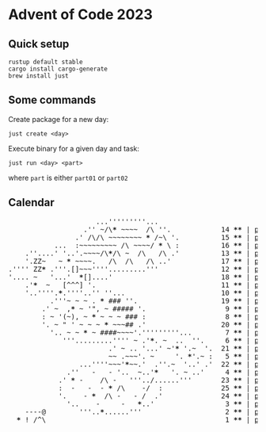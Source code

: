 # Advent of Code 2023

## Quick setup
``` shell
rustup default stable
cargo install cargo-generate
brew install just
```

## Some commands
Create package for a new day:
```shell
just create <day>
```

Execute binary for a given day and task:
```shell
just run <day> <part>
```
where `part` is either `part01` or `part02`

## Calendar
<pre><span title="Day 14, two stars" >                     <span>...'''''''''...</span>                    
                  <span>.''</span> <span>~</span><span>/\</span><b>*</b> <span>~~~~</span>  <span>/\</span> <span>''.</span>            <span>14</span> <b>*</b><b>*</b> | <a href="https://adventofcode.com/2023/day/14" target="_blank">puzzle</a> | <a href="day-14/src/lib.rs">solution</a></span>
<span title="Day 15, two stars" >                <span>.'</span> <span>/\/\</span> <span>~~~~~~~~</span> <b>*</b> <span>/</span><span>~</span><span>\</span> <span>'.</span>          <span>15</span> <b>*</b><b>*</b> | <a href="https://adventofcode.com/2023/day/15" target="_blank">puzzle</a> | <a href="day-15/src/lib.rs">solution</a></span>
<span title="Day 16, two stars" >           <span>...</span>  <span>:</span><span>~~~~~~~~~</span> <span>/\</span> <span>~~~~</span><span>/</span> <b>*</b> <span>\</span> <span>:</span>          <span>16</span> <b>*</b><b>*</b> | <a href="https://adventofcode.com/2023/day/16" target="_blank">puzzle</a> | <a href="day-16/src/lib.rs">solution</a></span>
<span title="Day 13, two stars" >    <span>.''....'</span> <span>'..</span><span>'.<span style=""></span></span><span>~~~~</span><span>/\</span><b>*</b><span>/\</span> <span>~</span>  <span>/\</span>   <span>/\</span> <span>.'</span>          <span>13</span> <b>*</b><b>*</b> | <a href="https://adventofcode.com/2023/day/13" target="_blank">puzzle</a> | <a href="day-13/src/lib.rs">solution</a></span>
<span title="Day 17, two stars" >    <span>'.ZZ</span><span>~</span>   <span>~</span> <b>*</b> <span>~~~~</span><span>.</span>   <span>/\</span>  <span>/\</span>   <span>/\</span> <span>..'</span>            <span>17</span> <b>*</b><b>*</b> | <a href="https://adventofcode.com/2023/day/17" target="_blank">puzzle</a> | <a href="day-17/src/lib.rs">solution</a></span>
<span title="Day 12, two stars" ><span>.''''</span> <span>ZZ</span><b>*</b> <span>.'''.[]</span><span>~~~</span><span>'</span><span>'''.........'''</span>               <span>12</span> <b>*</b><b>*</b> | <a href="https://adventofcode.com/2023/day/12" target="_blank">puzzle</a> | <a href="day-12/src/lib.rs">solution</a></span>
<span title="Day 18, two stars" ><span>'....</span> <span>~</span>   <span>'...'</span>  <b>*</b><span>[]....'</span>                          <span>18</span> <b>*</b><b>*</b> | <a href="https://adventofcode.com/2023/day/18" target="_blank">puzzle</a> | <a href="day-18/src/lib.rs">solution</a></span>
<span title="Day 11, two stars" >    <span>.'</span><b>*</b>  <span>~</span>   <span>[^^^]</span> <span>'.</span>                              <span>11</span> <b>*</b><b>*</b> | <a href="https://adventofcode.com/2023/day/11" target="_blank">puzzle</a> | <a href="day-11/src/lib.rs">solution</a></span>
<span title="Day 10, two stars" >    <span>'..''''.</span><b>*</b><span>.''''.</span>.'</span><span>'</span> <span>''...</span>                       <span>10</span> <b>*</b><b>*</b> | <a href="https://adventofcode.com/2023/day/10" target="_blank">puzzle</a> | <a href="day-10/src/lib.rs">solution</a></span>
<span title="Day 19, two stars" >          <span>.</span><span>'''</span><span>~</span> <span>~</span> <span>~</span> <span>.</span> <b>*</b> <span>###</span> <span>''.</span>                    <span>19</span> <b>*</b><b>*</b> | <a href="https://adventofcode.com/2023/day/19" target="_blank">puzzle</a> | <a href="day-19/src/lib.rs">solution</a></span>
<span title="Day 9, two stars" >        <span>.'</span> <span>~</span>  <span>,</span><b>*</b> <span>~</span> <span>'",</span> <span>~</span> <span>#####</span> <span>'.</span>                  <span> 9</span> <b>*</b><b>*</b> | <a href="https://adventofcode.com/2023/day/9" target="_blank">puzzle</a> | <a href="day-09/src/lib.rs">solution</a></span>
<span title="Day 8, two stars" >        <span>:</span> <span>~</span> <span>'</span><span>(~)</span><span>,</span> <span>~</span> <b>*</b> <span>~</span> <span>~</span> <span>~</span> <span>###</span> <span>:</span>                  <span> 8</span> <b>*</b><b>*</b> | <a href="https://adventofcode.com/2023/day/8" target="_blank">puzzle</a> | <a href="day-08/src/lib.rs">solution</a></span>
<span title="Day 20, two stars" >        <span>'.</span> <span>~</span> <span>"</span> <span>'</span> <span>~</span> <span>~</span> <span>~</span> <b>*</b> <span>~~~</span><span>##</span> <span>.'</span>                  <span>20</span> <b>*</b><b>*</b> | <a href="https://adventofcode.com/2023/day/20" target="_blank">puzzle</a> | <a href="day-20/src/lib.rs">solution</a></span>
<span title="Day 7, two stars" >          <span>'..</span> <span>~</span> <span>~</span> <b>*</b> <span>~</span> <span>####</span><span>~~~~'</span><span>.'''''''''...</span>       <span> 7</span> <b>*</b><b>*</b> | <a href="https://adventofcode.com/2023/day/7" target="_blank">puzzle</a> | <a href="day-07/src/lib.rs">solution</a></span>
<span title="Day 6, two stars" >             <span>'''.........'''</span><span>'</span> <span>~</span> <span>.'</span><b>*</b><span>.</span> <span>~</span>  <span>..</span>  <span>''.</span>    <span> 6</span> <b>*</b><b>*</b> | <a href="https://adventofcode.com/2023/day/6" target="_blank">puzzle</a> | <a href="day-06/src/lib.rs">solution</a></span>
<span title="Day 21, two stars" >                        <span>.'</span> <span>~</span> <span>..</span> <span>'...'</span> <span>~</span><span>'</span><b>*</b> <span>'.</span><span>~</span>  <span>'.</span>  <span>21</span> <b>*</b><b>*</b> | <a href="https://adventofcode.com/2023/day/21" target="_blank">puzzle</a> | <a href="day-21/src/lib.rs">solution</a></span>
<span title="Day 5, two stars" >                        <span>~~</span> <span>.~~~'.</span> <span>~</span>     <span>'.</span> <b>*</b><span>'.</span><span>~</span> <span>:</span>  <span> 5</span> <b>*</b><b>*</b> | <a href="https://adventofcode.com/2023/day/5" target="_blank">puzzle</a> | <a href="day-05/src/lib.rs">solution</a></span>
<span title="Day 22, two stars" >                 <span>...''''</span><span>~~~</span><span>'</span><b>*</b><span>~~.'</span>  <span>.''.</span><span>~</span>  <span>'..'</span> <span>.'</span>  <span>22</span> <b>*</b><b>*</b> | <a href="https://adventofcode.com/2023/day/22" target="_blank">puzzle</a> | <a href="day-22/src/lib.rs">solution</a></span>
<span title="Day 4, two stars" >              <span>.''</span>   <span>-</span>   <span>-</span> <span>'..</span>  <span>~</span><span>..'</span><b>*</b>   <span>'.</span> <span>~</span> <span>..'</span>    <span> 4</span> <b>*</b><b>*</b> | <a href="https://adventofcode.com/2023/day/4" target="_blank">puzzle</a> | <a href="day-04/src/lib.rs">solution</a></span>
<span title="Day 23, two stars" >            <span>.'</span> <b>*</b> <span>-</span>    <span>/\</span> <span>-</span>   <span>'''..</span><span>/</span><span>......'''</span>       <span>23</span> <b>*</b><b>*</b> | <a href="https://adventofcode.com/2023/day/23" target="_blank">puzzle</a> | <a href="day-23/src/lib.rs">solution</a></span>
<span title="Day 25, two stars" >            <span>:</span>  <span>-</span>   <span>-</span>  <span>-</span> <b>*</b> <span>/\</span>    <span>-</span><span>/</span>  <span>:</span>              <span>25</span> <b>*</b><b>*</b> | <a href="https://adventofcode.com/2023/day/25" target="_blank">puzzle</a> | <a href="day-25/src/lib.rs">solution</a></span>
<span title="Day 24, two stars" >            <span>'.</span>    <span>-</span> <b>*</b>  <span>/\</span> <span>-</span>   <span>-</span> <span>/</span>  <span>.'</span>              <span>24</span> <b>*</b><b>*</b> | <a href="https://adventofcode.com/2023/day/24" target="_blank">puzzle</a> | <a href="day-24/src/lib.rs">solution</a></span>
<span title="Day 3, two stars" >              <span>'..</span>    <span>-</span>     <span>-</span>   <b>*</b><span>..'</span>                <span> 3</span> <b>*</b><b>*</b> | <a href="https://adventofcode.com/2023/day/3" target="_blank">puzzle</a> | <a href="day-03/src/lib.rs">solution</a></span>
<span title="Day 2, two stars" >    <span>----@</span>        <span>'''..</span><b>*</b><span>......'''</span>                   <span> 2</span> <b>*</b><b>*</b> | <a href="https://adventofcode.com/2023/day/2" target="_blank">puzzle</a> | <a href="day-02/src/lib.rs">solution</a></span>
<span title="Day 1, two stars" >  <b>*</b> <span>!</span> <span>/^\</span>                                          <span> 1</span> <b>*</b><b>*</b> | <a href="https://adventofcode.com/2023/day/1" target="_blank">puzzle</a> | <a href="day-01/src/lib.rs">solution</a></span>
</pre>